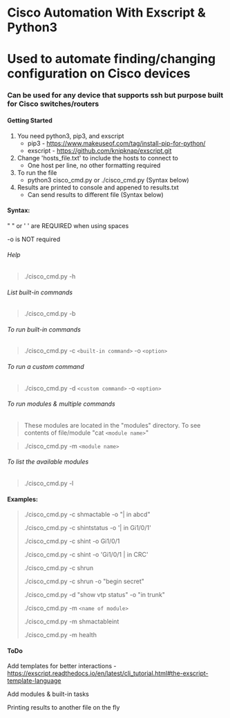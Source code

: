 # Cisco Automation With Exscript & Python3

# Used to automate finding/changing configuration on Cisco devices
### Can be used for any device that supports ssh but purpose built for Cisco switches/routers

#### Getting Started
1. You need python3, pip3, and exscript 
    - pip3 - https://www.makeuseof.com/tag/install-pip-for-python/
    - exscript -  https://github.com/knipknap/exscript.git
2. Change 'hosts_file.txt' to include the hosts to connect to
    - One host per line, no other formatting required
3. To run the file
    - python3 cisco_cmd.py or ./cisco_cmd.py (Syntax below)
4. Results are printed to console and appened to results.txt
    - Can send results to different file (Syntax below)

#### Syntax: 
" " or ' '  are REQUIRED when using spaces

-o is NOT required

###### Help

> ./cisco_cmd.py -h

###### List built-in commands

> ./cisco_cmd.py -b 

###### To run built-in commands

> ./cisco_cmd.py -c `<built-in command>` -o `<option>`

###### To run a custom command

> ./cisco_cmd.py -d `<custom command>` -o `<option>`

###### To run modules & multiple commands
>These modules are located in the "modules" directory. To see contents of file/module "cat `<module name>`"

> ./cisco_cmd.py -m `<module name>`

###### To list the available modules

> ./cisco_cmd.py -l

#### Examples:
> ./cisco_cmd.py -c shmactable -o "| in abcd"
>
> ./cisco_cmd.py -c shintstatus -o '| in Gi1/0/1'
>
> ./cisco_cmd.py -c shint -o Gi1/0/1
>
> ./cisco_cmd.py -c shint -o 'Gi1/0/1 | in CRC'
> 
> ./cisco_cmd.py -c shrun
>
> ./cisco_cmd.py -c shrun -o "begin secret" 
>
> ./cisco_cmd.py -d "show vtp status" -o "in trunk"
>
> ./cisco_cmd.py -m `<name of module>`
>
> ./cisco_cmd.py -m shmactableint
>
> ./cisco_cmd.py -m health

#### ToDo

Add templates for better interactions - https://exscript.readthedocs.io/en/latest/cli_tutorial.html#the-exscript-template-language

Add modules & built-in tasks

Printing results to another file on the fly
